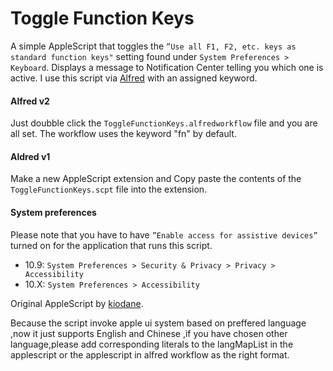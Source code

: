 # Toggle Function Keys

A simple AppleScript that toggles the `”Use all F1, F2, etc. keys as standard function keys"` setting found under `System Preferences > Keyboard`. Displays a message to Notification Center telling you which one is active. I use this script via [Alfred](http://www.alfredapp.com/) with an assigned keyword.

#### Alfred v2

Just doubble click the `ToggleFunctionKeys.alfredworkflow` file and you are all set. The workflow uses the keyword "fn" by default.

#### Aldred v1

Make a new AppleScript extension and Copy paste the contents of the `ToggleFunctionKeys.scpt` file into the extension.

#### System preferences

Please note that you have to have `”Enable access for assistive devices”` turned on for the application that runs this script.

* 10.9: `System Preferences > Security & Privacy > Privacy > Accessibility`
* 10.X: `System Preferences > Accessibility`

Original AppleScript by [kiodane](http://forums.macrumors.com/showpost.php?p=17106824&postcount=12).

Because the script invoke apple ui  system based on preffered language ,now it just supports English and Chinese ,if you have chosen other language,please add corresponding literals to the langMapList in the applescript or the applescript in alfred workflow as the right format.
